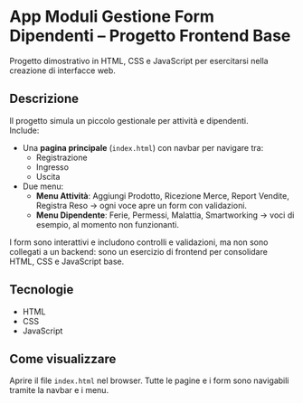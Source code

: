 # App Moduli Gestione Form Dipendenti – Progetto Frontend Base


Progetto dimostrativo in HTML, CSS e JavaScript per esercitarsi nella creazione di interfacce web.

## Descrizione
Il progetto simula un piccolo gestionale per attività e dipendenti.  
Include:
- Una **pagina principale** (`index.html`) con navbar per navigare tra:
  - Registrazione
  - Ingresso
  - Uscita
- Due menu:
  - **Menu Attività**: Aggiungi Prodotto, Ricezione Merce, Report Vendite, Registra Reso → ogni voce apre un form con validazioni.
  - **Menu Dipendente**: Ferie, Permessi, Malattia, Smartworking → voci di esempio, al momento non funzionanti.
  
I form sono interattivi e includono controlli e validazioni, ma non sono collegati a un backend: sono un esercizio di frontend per consolidare HTML, CSS e JavaScript base.

## Tecnologie
- HTML
- CSS
- JavaScript

## Come visualizzare
Aprire il file `index.html` nel browser. Tutte le pagine e i form sono navigabili tramite la navbar e i menu.

